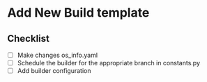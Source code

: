 # Add New Build template

## Checklist

- [ ] Make changes os_info.yaml
- [ ] Schedule the builder for the appropriate branch in constants.py
- [ ] Add builder configuration
